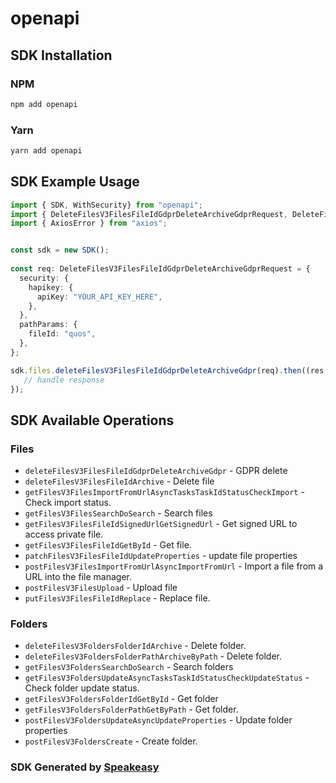 # openapi

<!-- Start SDK Installation -->
## SDK Installation

### NPM

```bash
npm add openapi
```

### Yarn

```bash
yarn add openapi
```
<!-- End SDK Installation -->

<!-- Start SDK Example Usage -->
## SDK Example Usage

```typescript
import { SDK, WithSecurity} from "openapi";
import { DeleteFilesV3FilesFileIdGdprDeleteArchiveGdprRequest, DeleteFilesV3FilesFileIdGdprDeleteArchiveGdprResponse } from "openapi/src/sdk/models/operations";
import { AxiosError } from "axios";


const sdk = new SDK();
    
const req: DeleteFilesV3FilesFileIdGdprDeleteArchiveGdprRequest = {
  security: {
    hapikey: {
      apiKey: "YOUR_API_KEY_HERE",
    },
  },
  pathParams: {
    fileId: "quos",
  },
};

sdk.files.deleteFilesV3FilesFileIdGdprDeleteArchiveGdpr(req).then((res: DeleteFilesV3FilesFileIdGdprDeleteArchiveGdprResponse | AxiosError) => {
   // handle response
});
```
<!-- End SDK Example Usage -->

<!-- Start SDK Available Operations -->
## SDK Available Operations

### Files

* `deleteFilesV3FilesFileIdGdprDeleteArchiveGdpr` - GDPR delete
* `deleteFilesV3FilesFileIdArchive` - Delete file
* `getFilesV3FilesImportFromUrlAsyncTasksTaskIdStatusCheckImport` - Check import status.
* `getFilesV3FilesSearchDoSearch` - Search files
* `getFilesV3FilesFileIdSignedUrlGetSignedUrl` - Get signed URL to access private file.
* `getFilesV3FilesFileIdGetById` - Get file.
* `patchFilesV3FilesFileIdUpdateProperties` - update file properties
* `postFilesV3FilesImportFromUrlAsyncImportFromUrl` - Import a file from a URL into the file manager.
* `postFilesV3FilesUpload` - Upload file
* `putFilesV3FilesFileIdReplace` - Replace file.

### Folders

* `deleteFilesV3FoldersFolderIdArchive` - Delete folder.
* `deleteFilesV3FoldersFolderPathArchiveByPath` - Delete folder.
* `getFilesV3FoldersSearchDoSearch` - Search folders
* `getFilesV3FoldersUpdateAsyncTasksTaskIdStatusCheckUpdateStatus` - Check folder update status.
* `getFilesV3FoldersFolderIdGetById` - Get folder
* `getFilesV3FoldersFolderPathGetByPath` - Get folder.
* `postFilesV3FoldersUpdateAsyncUpdateProperties` - Update folder properties
* `postFilesV3FoldersCreate` - Create folder.

<!-- End SDK Available Operations -->

### SDK Generated by [Speakeasy](https://docs.speakeasyapi.dev/docs/using-speakeasy/client-sdks)
